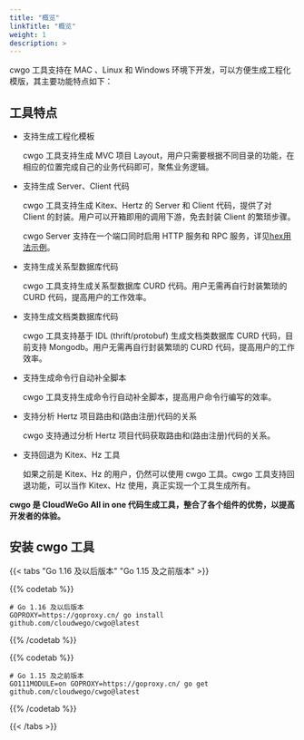 ```yaml
---
title: "概览"
linkTitle: "概览"
weight: 1
description: >
---
```


cwgo 工具支持在 MAC 、Linux 和 Windows 环境下开发，可以方便生成工程化模版，其主要功能特点如下：

## 工具特点

- 支持生成工程化模板

  cwgo 工具支持生成 MVC 项目 Layout，用户只需要根据不同目录的功能，在相应的位置完成自己的业务代码即可，聚焦业务逻辑。

- 支持生成 Server、Client 代码

  cwgo 工具支持生成 Kitex、Hertz 的 Server 和 Client 代码，提供了对 Client 的封装。用户可以开箱即用的调用下游，免去封装 Client 的繁琐步骤。

  cwgo Server 支持在一个端口同时启用 HTTP 服务和 RPC 服务，详见[hex用法示例](https://github.com/cloudwego/hertz-examples/tree/main/hex)。

- 支持生成关系型数据库代码

  cwgo 工具支持生成关系型数据库 CURD 代码。用户无需再自行封装繁琐的 CURD 代码，提高用户的工作效率。

- 支持生成文档类数据库代码

  cwgo 工具支持基于 IDL (thrift/protobuf) 生成文档类数据库 CURD 代码，目前支持 Mongodb。用户无需再自行封装繁琐的 CURD 代码，提高用户的工作效率。

- 支持生成命令行自动补全脚本

  cwgo 工具支持生成命令行自动补全脚本，提高用户命令行编写的效率。

- 支持分析 Hertz 项目路由和(路由注册)代码的关系

  cwgo 支持通过分析 Hertz 项目代码获取路由和(路由注册)代码的关系。

- 支持回退为 Kitex、Hz 工具

  如果之前是 Kitex、Hz 的用户，仍然可以使用 cwgo 工具。cwgo 工具支持回退功能，可以当作 Kitex、Hz 使用，真正实现一个工具生成所有。

**cwgo 是 CloudWeGo All in one 代码生成工具，整合了各个组件的优势，以提高开发者的体验。**

## 安装 cwgo 工具

{{< tabs "Go 1.16 及以后版本" "Go 1.15 及之前版本" >}}

{{% codetab %}}

```shell
# Go 1.16 及以后版本
GOPROXY=https://goproxy.cn/ go install github.com/cloudwego/cwgo@latest
```

{{% /codetab %}}

{{% codetab %}}

```shell
# Go 1.15 及之前版本
GO111MODULE=on GOPROXY=https://goproxy.cn/ go get github.com/cloudwego/cwgo@latest
```

{{% /codetab %}}

{{< /tabs >}}
